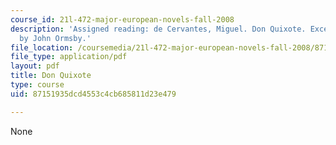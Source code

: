 ```yaml
---
course_id: 21l-472-major-european-novels-fall-2008
description: 'Assigned reading: de Cervantes, Miguel. Don Quixote. Excerpts from translation
  by John Ormsby.'
file_location: /coursemedia/21l-472-major-european-novels-fall-2008/87151935dcd4553c4cb685811d23e479_don_quixote_exce.pdf
file_type: application/pdf
layout: pdf
title: Don Quixote
type: course
uid: 87151935dcd4553c4cb685811d23e479

---
```

None